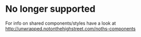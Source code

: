 # No longer supported

For info on shared components/styles have a look at http://unwrapped.notonthehighstreet.com/noths-components
